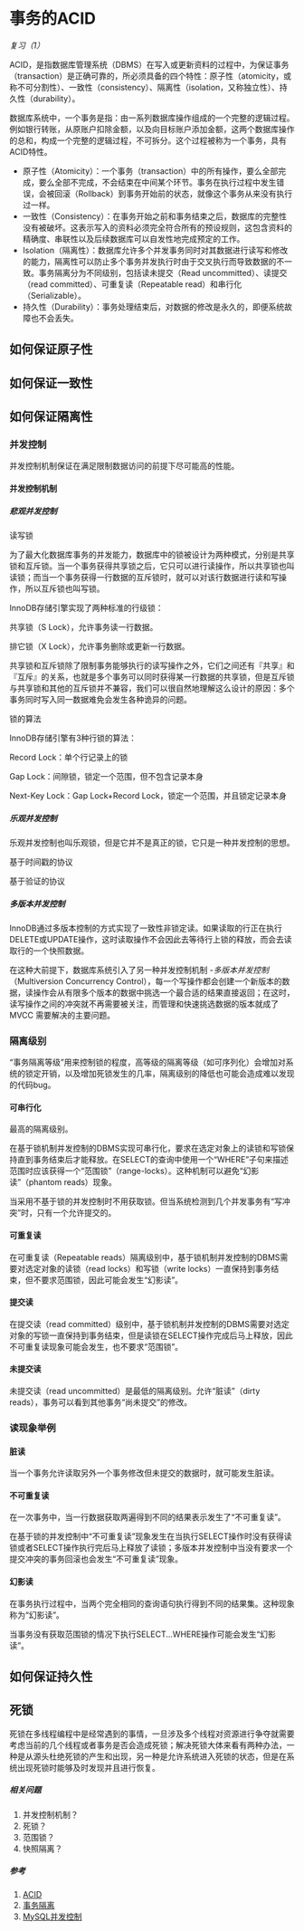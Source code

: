 # 事务的ACID
*复习（1）*

ACID，是指数据库管理系统（DBMS）在写入或更新资料的过程中，为保证事务（transaction）是正确可靠的，所必须具备的四个特性：原子性（atomicity，或称不可分割性）、一致性（consistency）、隔离性（isolation，又称独立性）、持久性（durability）。

数据库系统中，一个事务是指：由一系列数据库操作组成的一个完整的逻辑过程。例如银行转账，从原账户扣除金额，以及向目标账户添加金额，这两个数据库操作的总和，构成一个完整的逻辑过程，不可拆分。这个过程被称为一个事务，具有ACID特性。

- 原子性（Atomicity）：一个事务（transaction）中的所有操作，要么全部完成，要么全部不完成，不会结束在中间某个环节。事务在执行过程中发生错误，会被回滚（Rollback）到事务开始前的状态，就像这个事务从来没有执行过一样。
- 一致性（Consistency）：在事务开始之前和事务结束之后，数据库的完整性没有被破坏。这表示写入的资料必须完全符合所有的预设规则，这包含资料的精确度、串联性以及后续数据库可以自发性地完成预定的工作。
- Isolation（隔离性）：数据库允许多个并发事务同时对其数据进行读写和修改的能力，隔离性可以防止多个事务并发执行时由于交叉执行而导致数据的不一致。事务隔离分为不同级别，包括读未提交（Read uncommitted）、读提交（read committed）、可重复读（Repeatable read）和串行化（Serializable）。
- 持久性（Durability）：事务处理结束后，对数据的修改是永久的，即便系统故障也不会丢失。

## 如何保证原子性

## 如何保证一致性

## 如何保证隔离性

### 并发控制

并发控制机制保证在满足限制数据访问的前提下尽可能高的性能。

#### 并发控制机制

##### 悲观并发控制

读写锁

为了最大化数据库事务的并发能力，数据库中的锁被设计为两种模式，分别是共享锁和互斥锁。当一个事务获得共享锁之后，它只可以进行读操作，所以共享锁也叫读锁；而当一个事务获得一行数据的互斥锁时，就可以对该行数据进行读和写操作，所以互斥锁也叫写锁。

InnoDB存储引擎实现了两种标准的行级锁：

共享锁（S Lock），允许事务读一行数据。

排它锁（X Lock），允许事务删除或更新一行数据。

共享锁和互斥锁除了限制事务能够执行的读写操作之外，它们之间还有『共享』和『互斥』的关系，也就是多个事务可以同时获得某一行数据的共享锁，但是互斥锁与共享锁和其他的互斥锁并不兼容，我们可以很自然地理解这么设计的原因：多个事务同时写入同一数据难免会发生各种诡异的问题。

锁的算法

InnoDB存储引擎有3种行锁的算法：

Record Lock：单个行记录上的锁

Gap Lock：间隙锁，锁定一个范围，但不包含记录本身

Next-Key Lock：Gap Lock+Record Lock，锁定一个范围，并且锁定记录本身

##### 乐观并发控制

乐观并发控制也叫乐观锁，但是它并不是真正的锁，它只是一种并发控制的思想。

基于时间戳的协议

基于验证的协议

##### 多版本并发控制

InnoDB通过多版本控制的方式实现了一致性非锁定读。如果读取的行正在执行DELETE或UPDATE操作，这时读取操作不会因此去等待行上锁的释放，而会去读取行的一个快照数据。

在这种大前提下，数据库系统引入了另一种并发控制机制 -*多版本并发控制*（Multiversion Concurrency Control），每一个写操作都会创建一个新版本的数据，读操作会从有限多个版本的数据中挑选一个最合适的结果直接返回；在这时，读写操作之间的冲突就不再需要被关注，而管理和快速挑选数据的版本就成了 MVCC 需要解决的主要问题。

### 隔离级别

“事务隔离等级”用来控制锁的程度，高等级的隔离等级（如可序列化）会增加对系统的锁定开销，以及增加死锁发生的几率，隔离级别的降低也可能会造成难以发现的代码bug。

#### 可串行化

最高的隔离级别。

在基于锁机制并发控制的DBMS实现可串行化，要求在选定对象上的读锁和写锁保持直到事务结束后才能释放。在SELECT的查询中使用一个“WHERE”子句来描述范围时应该获得一个“范围锁”（range-locks）。这种机制可以避免“幻影读”（phantom reads）现象。

当采用不基于锁的并发控制时不用获取锁。但当系统检测到几个并发事务有“写冲突”时，只有一个允许提交的。

#### 可重复读

在可重复读（Repeatable reads）隔离级别中，基于锁机制并发控制的DBMS需要对选定对象的读锁（read locks）和写锁（write locks）一直保持到事务结束，但不要求范围锁，因此可能会发生“幻影读”。

#### 提交读

在提交读（read committed）级别中，基于锁机制并发控制的DBMS需要对选定对象的写锁一直保持到事务结束，但是读锁在SELECT操作完成后马上释放，因此不可重复读现象可能会发生，也不要求“范围锁”。

#### 未提交读

未提交读（read uncommitted）是最低的隔离级别。允许“脏读”（dirty reads），事务可以看到其他事务“尚未提交”的修改。

### 读现象举例

#### 脏读

当一个事务允许读取另外一个事务修改但未提交的数据时，就可能发生脏读。

#### 不可重复读

在一次事务中，当一行数据获取两遍得到不同的结果表示发生了“不可重复读”。

在基于锁的并发控制中“不可重复读”现象发生在当执行SELECT操作时没有获得读锁或者SELECT操作执行完后马上释放了读锁；多版本并发控制中当没有要求一个提交冲突的事务回滚也会发生“不可重复读”现象。

#### 幻影读

在事务执行过程中，当两个完全相同的查询语句执行得到不同的结果集。这种现象称为“幻影读”。

当事务没有获取范围锁的情况下执行SELECT...WHERE操作可能会发生“幻影读”。

## 如何保证持久性

## 死锁

死锁在多线程编程中是经常遇到的事情，一旦涉及多个线程对资源进行争夺就需要考虑当前的几个线程或者事务是否会造成死锁；解决死锁大体来看有两种办法，一种是从源头杜绝死锁的产生和出现，另一种是允许系统进入死锁的状态，但是在系统出现死锁时能够及时发现并且进行恢复。

##### 相关问题

1. 并发控制机制？
2. 死锁？
3. 范围锁？
4. 快照隔离？

##### 参考

1. [ACID](https://zh.wikipedia.org/wiki/ACID)
2. [事务隔离](https://zh.wikipedia.org/wiki/事務隔離)
3. [MySQL并发控制](https://www.jianshu.com/p/9025acd9b094)
